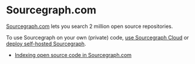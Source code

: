 # Sourcegraph.com

[Sourcegraph.com](https://sourcegraph.com/search) lets you search 2 million open source repositories.

To use Sourcegraph on your own (private) code, [use Sourcegraph Cloud](../cloud/index.md) or [deploy self-hosted Sourcegraph](../admin/deploy/index.md).

- [Indexing open source code in Sourcegraph.com](indexing_open_source_code.md)
